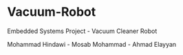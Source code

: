 # Vacuum-Robot
Embedded Systems Project - Vacuum Cleaner Robot

Mohammad Hindawi -
Mosab Mohammad -
Ahmad Elayyan
